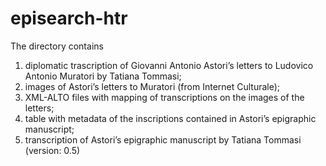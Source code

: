 # episearch-htr

The directory contains
1. diplomatic trascription of Giovanni Antonio Astori’s letters to Ludovico Antonio Muratori by Tatiana Tommasi;
2. images of Astori’s letters to Muratori (from Internet Culturale);
3. XML-ALTO files with mapping of transcriptions on the images of the letters;
4. table with metadata of the inscriptions contained in Astori’s epigraphic manuscript;
5. transcription of Astori’s epigraphic manuscript by Tatiana Tommasi (version: 0.5)
